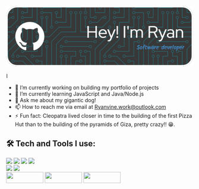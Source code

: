 ![Header](./images/header/github-header-image.png)

I



- 🔭 I’m currently working on building my portfolio of projects
- 🌱 I’m currently learning JavaScript and Java/Node.js
- 💬 Ask me about my gigantic dog!
- 📫 How to reach me via email at Ryanvine.work@outlook.com
- ⚡ Fun fact: Cleopatra lived closer in time to the building of the first Pizza Hut than to the building of the pyramids of Giza, pretty crazy!! 😁.

## 🛠️ Tech and Tools I use:

 <div>
 <img src="https://img.shields.io/badge/HTML5-E34F26?style=for-the-badge&logo=html5&logoColor=white" />
 <img src="https://img.shields.io/badge/CSS3-1572B6?style=for-the-badge&logo=css3&logoColor=white" />
 <img src="https://img.shields.io/badge/JavaScript-323330?style=for-the-badge&logo=javascript&logoColor=F7DF1E" />
 <img src = "https://img.shields.io/badge/Java-ED8B00?style=for-the-badge&logo=java&logoColor=white" /> 
 </div>
 <div>
 <img src="https://img.shields.io/badge/React-20232A?style=for-the-badge&logo=react&logoColor=61DAFB" />
 <img src = "https://img.shields.io/badge/Jest-C21325?style=for-the-badge&logo=jest&logoColor=white" /> 
 </div>
 <div>
  <img src="https://img.shields.io/badge/GIT-E44C30?style=for-the-badge&logo=git&logoColor=white" width="100" height="30"/>
  <img src="https://img.shields.io/badge/-cypress-%23E5E5E5?style=for-the-badge&logo=cypress&logoColor=058a5e" width="100" height="30"/>
  <img src="https://img.shields.io/badge/NPM-%23000000.svg?style=for-the-badge&logo=npm&logoColor=white" width="100" height="30"/>
 </div>